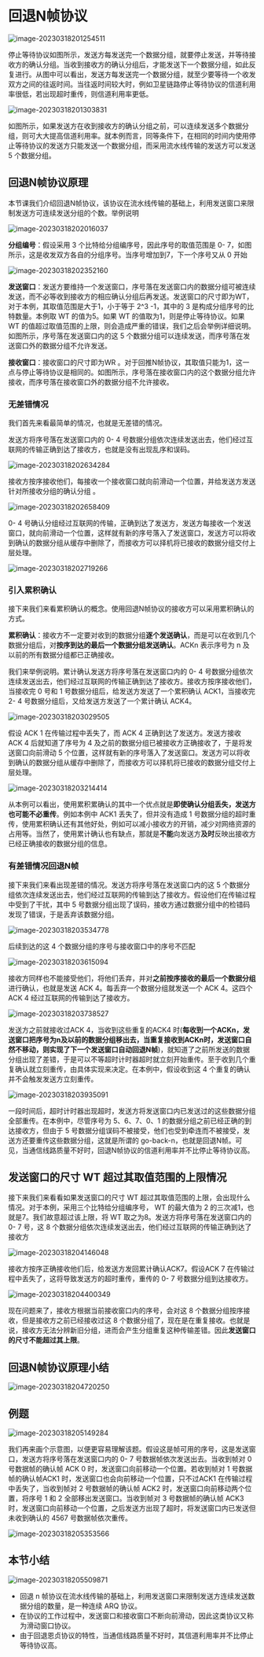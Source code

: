 # 回退N帧协议

![image-20230318201254511](./assets/image-20230318201254511.png)

停止等待协议如图所示，发送方每发送完一个数据分组，就要停止发送，并等待接收方的确认分组。当收到接收方的确认分组后，才能发送下一个数据分组，如此反复进行。从图中可以看出，发送方每发送完一个数据分组，就至少要等待一个收发双方之间的往返时间。当往返时间较大时，例如卫星链路停止等待协议的信道利用率很低，若出现超时重传，则信道利用率更低。

![image-20230318201303831](./assets/image-20230318201303831.png)

如图所示，如果发送方在收到接收方的确认分组之前，可以连续发送多个数据分组，则可大大提高信道利用率。就本例而言，同等条件下，在相同的时间内使用停止等待协议的发送方只能发送一个数据分组，而采用流水线传输的发送方可以发送 5 个数据分组。

## 回退N帧协议原理

本节课我们介绍回退N帧协议，该协议在流水线传输的基础上，利用发送窗口来限制发送方可连续发送分组的个数。举例说明

![image-20230318202016037](./assets/image-20230318202016037.png)

**分组编号**：假设采用 3 个比特给分组编序号，因此序号的取值范围是 0- 7，如图所示，这是收发双方各自的分组序号。当序号增加到7，下一个序号又从 0 开始

![image-20230318202352160](./assets/image-20230318202352160.png)

**发送窗口**：发送方要维持一个发送窗口，序号落在发送窗口内的数据分组可被连续发送，而不必等收到接收方的相应确认分组后再发送。发送窗口的尺寸即为WT，对于本例，其取值范围是大于1，小于等于 2^3 -1，其中的 3 是构成分组序号的比特数量。本例取 WT 的值为5。如果 WT 的值取为1，则是停止等待协议。如果 WT 的值超过取值范围的上限，则会造成严重的错误，我们之后会举例详细说明。如图所示，序号落在发送窗口内的这 5 个数据分组可以连续发送，而序号落在发送窗口外的数据分组不允许发送。

**接收窗口**：接收窗口的尺寸即为WR 。对于回推N帧协议，其取值只能为1，这一点与停止等待协议是相同的。如图所示，序号落在接收窗口内的这个数据分组允许接收，而序号落在接收窗口外的数据分组不允许接收。

### 无差错情况

我们首先来看最简单的情况，也就是无差错的情况。

发送方将序号落在发送窗口内的 0- 4 号数据分组依次连续发送出去，他们经过互联网的传输正确到达了接收方，也就是没有出现乱序和误码。

![image-20230318202634284](./assets/image-20230318202634284.png)

接收方按序接收他们，每接收一个接收窗口就向前滑动一个位置，并给发送方发送针对所接收分组的确认分组 。

![image-20230318202658409](./assets/image-20230318202658409.png)

0- 4 号确认分组经过互联网的传输，正确到达了发送方，发送方每接收一个发送窗口，就向前滑动一个位置，这样就有新的序号落入了发送窗口，发送方可以将收到确认的数据分组从缓存中删除了，而接收方可以择机将已接收的数据分组交付上层处理。

![image-20230318202719266](./assets/image-20230318202719266.png)

### 引入累积确认

接下来我们来看累积确认的概念。使用回退N帧协议的接收方可以采用累积确认的方式。

**累积确认**：接收方不一定要对收到的数据分组**逐个发送确认**，而是可以在收到几个数据分组后，对**按序到达的最后一个数据分组发送确认**。ACKn 表示序号为 n 及以前的所有数据分组都已正确接收。

我们来举例说明。累计确认发送方将序号落在发送窗口内的 0- 4 号数据分组依次连续发送出去，他们经过互联网的传输正确到达了接收方。接收方按序接收他们，当接收完 0 号和 1 号数据分组后，给发送方发送了一个累积确认 ACK1，当接收完 2- 4 号数据分组后，又给发送方发送了一个累计确认 ACK4。

![image-20230318203029505](./assets/image-20230318203029505.png)

假设 ACK 1 在传输过程中丢失了，而 ACK 4 正确到达了发送方。发送方接收 ACK 4 后就知道了序号为 4 及之前的数据分组已被接收方正确接收了，于是将发送窗口向前滑动 5 个位置，这样就有新的序号落入了发送窗口。发送方可以将收到确认的数据分组从缓存中删除了，而接收方可以择机将已接收的数据分组交付上层处理。

![image-20230318203214414](./assets/image-20230318203214414.png)

从本例可以看出，使用累积累确认的其中一个优点就是**即使确认分组丢失，发送方也可能不必重传**。例如本例中 ACK1 丢失了，但并没有造成 1 号数据分组的超时重传，使用累积确认还有其他好处，例如可以减小接收方的开销，减少对网络资源的占用等。当然了，使用累计确认也有缺点，那就是**不能**向发送方**及时**反映出接收方已经正确接收的数据分组的信息。

### 有差错情况回退N帧

接下来我们来看出现差错的情况。发送方将序号落在发送窗口内的这 5 个数据分组依次连续发送出去，他们经过互联网的传输到达了接收方。假设他们在传输过程中受到了干扰，其中 5 号数据分组出现了误码，接收方通过数据分组中的检错码发现了错误，于是丢弃该数据分组。

![image-20230318203534778](./assets/image-20230318203534778.png)

后续到达的这 4 个数据分组的序号与接收窗口中的序号不匹配

![image-20230318203615094](./assets/image-20230318203615094.png)

接收方同样也不能接受他们，将他们丢弃，并对**之前按序接收的最后一个数据分组**进行确认，也就是发送 ACK 4。每丢弃一个数据分组就发送一个 ACK 4。这四个 ACK 4 经过互联网的传输到达了接收方。

![image-20230318203738527](./assets/image-20230318203738527.png)



发送方之前就接收过ACK 4，当收到这些重复的ACK4 时(**每收到一个ACKn，发送窗口把序号为n及以前的数据分组移出去，当重复接收到ACKn时，发送窗口自然不移动，则实现了下一个发送窗口自动回退N帧**)，就知道了之前所发送的数据分组出现了差错，于是可以不等超时计时器超时就立刻开始重传。至于收到几个重复确认就立刻重传，由具体实现来决定。在本例中，假设收到这 4 个重复的确认并不会触发发送方立刻重传。

![image-20230318203935091](./assets/image-20230318203935091.png)

一段时间后，超时计时器出现超时，发送方将发送窗口内已发送过的这些数据分组全部重传。在本例中，尽管序号为 5、6、7、0、1 的数据分组之前已经正确的到达接收方，但由于 5 号数据分组误码不被接受，他们也受到牵连而不被接受，发送方还要重传这些数据分组，这就是所谓的 go-back-n，也就是回退N帧。可见，当通信线路质量不好时，回退N帧协议的信道利用率并不比停止等待协议高。

## 发送窗口的尺寸 WT 超过其取值范围的上限情况

接下来我们来看看如果发送窗口的尺寸 WT 超过其取值范围的上限，会出现什么情况。对于本例，采用三个比特给分组编序号， WT 的最大值为 2 的三次减1，也就是7。我们故意超过该上限，将 WT 取之为8。发送方将序号落在发送窗口内的 0- 7 号，这 8 个数据分组依次连续发送出去，他们经过互联网的传输正确到达了接收方

![image-20230318204146048](./assets/image-20230318204146048.png)

接收方按序正确接收他们后，给发送方发回累计确认ACK7。假设ACK 7 在传输过程中丢失了，这将导致发送方的超时重传，重传的 0- 7 号数据分组到达接收方。

![image-20230318204400349](./assets/image-20230318204400349.png)

现在问题来了，接收方根据当前接收窗口内的序号，会对这 8 个数据分组按序接收，但是接收方之前已经接收过这 8 个数据分组了，现在是在重复接收。也就是说，接收方无法分辨新旧分组，进而会产生分组重复这种传输差错。因此**发送窗口的尺寸不能超过其上限**。

## 回退N帧协议原理小结

![image-20230318204720250](./assets/image-20230318204720250.png)

## 例题

![image-20230318205149284](./assets/image-20230318205149284.png)

我们再来画个示意图，以便更容易理解该题。假设这是帧可用的序号，这是发送窗口，发送方将序号落在发送窗口内的 0- 7 号数据帧依次发送出去。当收到帧对 0 号数据帧的确认帧 ACK 0 时，发送窗口向前移动一个位置。若收到帧对 1 号数据帧的确认帧ACK1 时，发送窗口也会向前移动一个位置，只不过ACK1 在传输过程中丢失了，当收到帧对 2 号数据帧的确认帧 ACK2 时，发送窗口向前移动两个位置，将序号 1 和 2 全部移出发送窗口。当收到帧对 3 号数据帧的确认帧 ACK3 时，发送窗口向前移动一个位置，之后发送方出现了超时，将发送窗口内已发送但未收到确认的 4567 号数据帧依次重传。

![image-20230318205353566](./assets/image-20230318205353566.png)

## 本节小结

![image-20230318205509871](./assets/image-20230318205509871.png)

- 回退 n 帧协议在流水线传输的基础上，利用发送窗口来限制发送方连续发送数据分组的数量，是一种连续 ARQ 协议。
- 在协议的工作过程中，发送窗口和接收窗口不断向前滑动，因此这类协议又称为滑动窗口协议。
- 由于回退恩贞协议的特性，当通信线路质量不好时，其信道利用率并不比停止等待协议高。